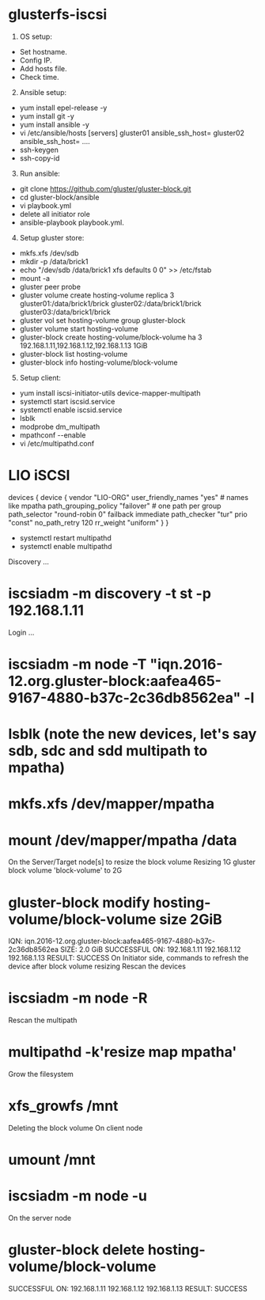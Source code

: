 # glusterfs-iscsi
1. OS setup:
- Set hostname.
- Config IP.
- Add hosts file.
- Check time.
2. Ansible setup: 
- yum install epel-release -y
- yum install git -y
- yum install ansible -y
- vi /etc/ansible/hosts
	[servers]
      gluster01 ansible_ssh_host=<ip> 
      gluster02 ansible_ssh_host=<ip>
      ....
- ssh-keygen
- ssh-copy-id <ip>

3. Run ansible:
- git clone https://github.com/gluster/gluster-block.git
- cd gluster-block/ansible
- vi playbook.yml
- delete all initiator role
- ansible-playbook playbook.yml.

4. Setup gluster store:
- mkfs.xfs /dev/sdb
- mkdir -p /data/brick1
- echo "/dev/sdb /data/brick1 xfs defaults 0 0" >> /etc/fstab
- mount -a
- gluster peer probe <hostname>
- gluster volume create hosting-volume replica 3 gluster01:/data/brick1/brick gluster02:/data/brick1/brick gluster03:/data/brick1/brick
- gluster vol set hosting-volume group gluster-block
- gluster volume start hosting-volume
- gluster-block create hosting-volume/block-volume ha 3 192.168.1.11,192.168.1.12,192.168.1.13 1GiB
- gluster-block list hosting-volume
- gluster-block info hosting-volume/block-volume

5. Setup client:
- yum install iscsi-initiator-utils device-mapper-multipath
- systemctl start iscsid.service
- systemctl enable iscsid.service
- lsblk
- modprobe dm_multipath
- mpathconf --enable
- vi /etc/multipathd.conf
# LIO iSCSI
devices {
        device {
                vendor "LIO-ORG"
                user_friendly_names "yes" # names like mpatha
                path_grouping_policy "failover" # one path per group
                path_selector "round-robin 0"
                failback immediate
                path_checker "tur"
                prio "const"
                no_path_retry 120
                rr_weight "uniform"
        }
}
- systemctl restart multipathd
- systemctl enable multipathd

Discovery ...
# iscsiadm -m discovery -t st -p 192.168.1.11

Login ...
# iscsiadm -m node -T "iqn.2016-12.org.gluster-block:aafea465-9167-4880-b37c-2c36db8562ea" -l

# lsblk (note the new devices, let's say sdb, sdc and sdd multipath to mpatha)
# mkfs.xfs /dev/mapper/mpatha
# mount /dev/mapper/mpatha /data


On the Server/Target node[s] to resize the block volume
Resizing 1G gluster block volume 'block-volume' to 2G
# gluster-block modify hosting-volume/block-volume size 2GiB
IQN: iqn.2016-12.org.gluster-block:aafea465-9167-4880-b37c-2c36db8562ea
SIZE: 2.0 GiB
SUCCESSFUL ON: 192.168.1.11 192.168.1.12 192.168.1.13
RESULT: SUCCESS
On Initiator side, commands to refresh the device after block volume resizing
Rescan the devices
# iscsiadm -m node -R

Rescan the multipath
# multipathd -k'resize map mpatha'

Grow the filesystem
# xfs_growfs  /mnt
Deleting the block volume
On client node
# umount /mnt
# iscsiadm -m node -u

On the server node
# gluster-block delete hosting-volume/block-volume
SUCCESSFUL ON: 192.168.1.11 192.168.1.12 192.168.1.13
RESULT: SUCCESS
